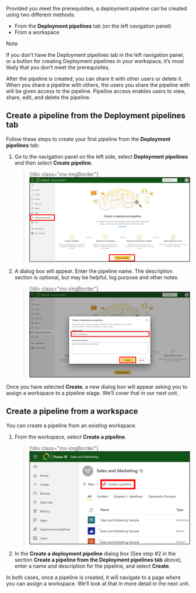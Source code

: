 Provided you meet the prerequisites, a deployment pipeline can be created using two different methods: 
- From the **Deployment pipelines** tab (on the left navigation panel)
- From a workspace

> [!NOTE]
> If you don’t have the Deployment pipelines tab in the left navigation panel, or a button for creating Deployment pipelines in your workspace, it’s most likely that you don’t meet the prerequisites.  

After the pipeline is created, you can share it with other users or delete it. When you share a pipeline with others, the users you share the pipeline with will be given access to the pipeline. Pipeline access enables users to view, share, edit, and delete the pipeline.

## Create a pipeline from the Deployment pipelines tab

Follow these steps to create your first pipeline from the **Deployment pipelines** tab:
1. Go to the navigation panel on the left side, select **Deployment pipelines** and then select **Create pipeline**.
  
    > [!div class="mx-imgBorder"]
    > [![Screenshot highlighting Deployment pipelines option in Power BI and how to create a pipeline step by step.](../media/create-pipeline.png)](../media/create-pipeline.png#lightbox)


2. A dialog box will appear. Enter the pipeline name. The description section is optional, but may be helpful, log purpose and other notes.
  
    > [!div class="mx-imgBorder"]
    > [![Screenshot highlighting dialog box to enter pipeline name and description(optional). This pipeline will be used to manage deployment of your workspace.](../media/naming-pipeline.png)](../media/naming-pipeline.png#lightbox)


Once you have selected **Create**, a new dialog box will appear asking you to assign a workspace to a pipeline stage. We’ll cover that in our next unit.

## Create a pipeline from a workspace
You can create a pipeline from an existing workspace.
1. From the workspace, select **Create a pipeline**.
  
    > [!div class="mx-imgBorder"]
    > [![Screenshot highlighting how to Create a pipeline from the workspace.](../media/create-pipeline-workspace.png)](../media/create-pipeline-workspace.png#lightbox)


2. In the **Create a deployment pipeline** dialog box (See step #2 in the section **Create a pipeline from the Deployment pipelines tab** above), enter a name and description for the pipeline, and select **Create**. 

In both cases, once a pipeline is created, it will navigate to a page where you can assign a workspace. We’ll look at that in more detail in the next unit.

